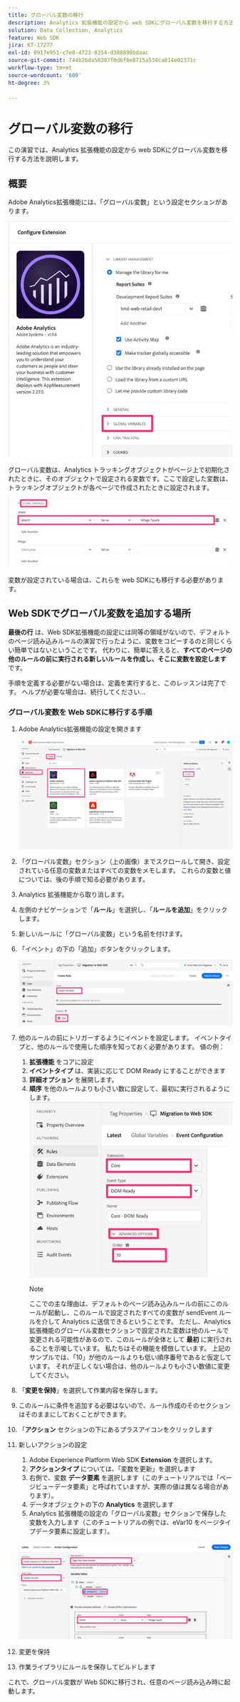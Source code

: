 ```yaml
---
title: グローバル変数の移行
description: Analytics 拡張機能の設定から web SDKにグローバル変数を移行する方法を説明します
solution: Data Collection, Analytics
feature: Web SDK
jira: KT-17277
exl-id: 0917e951-c7e0-4723-8354-d308890bdaac
source-git-commit: 744b26da58307f0d6f6e8715a534ca814e02371c
workflow-type: tm+mt
source-wordcount: '609'
ht-degree: 3%

---
```


# グローバル変数の移行

この演習では、Analytics 拡張機能の設定から web SDKにグローバル変数を移行する方法を説明します。

## 概要

Adobe Analytics拡張機能には、「グローバル変数」という設定セクションがあります。

![ グローバル変数ラベル ](assets/analytics-global-variables-label.jpg)

グローバル変数は、Analytics トラッキングオブジェクトがページ上で初期化されたときに、そのオブジェクトで設定される変数です。ここで設定した変数は、トラッキングオブジェクトが各ページで作成されたときに設定されます。

![ グローバル変数セット ](assets/analytics-set-global-variables.jpg)

変数が設定されている場合は、これらを web SDKにも移行する必要があります。

## Web SDKでグローバル変数を追加する場所

**最後の行** は、Web SDK拡張機能の設定には同等の領域がないので、デフォルトのページ読み込みルールの演習で行ったように、変数をコピーするのと同じくらい簡単ではないということです。
代わりに、簡単に答えると、**すべてのページの他のルールの前に実行される新しいルールを作成し、そこに変数を設定します** です。

手順を定義する必要がない場合は、定義を実行すると、このレッスンは完了です。 ヘルプが必要な場合は、続行してください…

### グローバル変数を Web SDKに移行する手順

1. Adobe Analytics拡張機能の設定を開きます

   ![AA 拡張機能の設定 ](assets/configure-analytics-extension.jpg)

1. 「グローバル変数」セクション（上の画像）までスクロールして開き、設定されている任意の変数またはすべての変数をメモします。 これらの変数と値については、後の手順で知る必要があります。
1. Analytics 拡張機能から取り消します。
1. 左側のナビゲーションで「**ルール**」を選択し、「**ルールを追加**」をクリックします。
1. 新しいルールに「グローバル変数」という名前を付けます。
1. 「イベント」の下の「追加」ボタンをクリックします。

   ![ グローバル変数ルール 1](assets/global-variable-rule-1.jpg)

1. 他のルールの前にトリガーするようにイベントを設定します。 イベントタイプと、他のルールで使用した順序を知っておく必要があります。 値の例：
   1. **拡張機能** をコアに設定
   1. **イベントタイプ** は、実装に応じて DOM Ready にすることができます
   1. **詳細オプション** を展開します。
   1. **順序** を他のルールよりも小さい数に設定して、最初に実行されるようにします。
      ![ グローバル変数イベントの設定 ](assets/configure-global-variable-event.jpg)
      >[!NOTE]
      >
      >ここでの主な理由は、デフォルトのページ読み込みルールの前にこのルールが起動し、このルールで設定されたすべての変数が sendEvent ルールを介して Analytics に送信できるということです。 ただし、Analytics 拡張機能のグローバル変数セクションで設定された変数は他のルールで変更される可能性があるので、このルールが全体として **最初** に実行されることを示唆しています。 私たちはその機能を模倣しています。 上記のサンプルでは、「10」が他のルールよりも低い順序番号であると仮定しています。 それが正しくない場合は、他のルールよりも小さい数値に変更してください。
1. 「**変更を保持**」を選択して作業内容を保存します。
1. このルールに条件を追加する必要はないので、ルール作成のそのセクションはそのままにしておくことができます。
1. 「**アクション** セクションの下にあるプラスアイコンをクリックします
1. 新しいアクションの設定
   1. Adobe Experience Platform Web SDK **Extension** を選択します。
   1. **アクションタイプ** については、「変数を更新」を選択します
   1. 右側で、変数 **データ要素** を選択します（このチュートリアルでは「ページビューデータ要素」と呼ばれていますが、実際の値は異なる場合があります）。
   1. データオブジェクトの下の **Analytics** を選択します
   1. Analytics 拡張機能の設定の「グローバル変数」セクションで保存した変数を入力します（このチュートリアルの例では、eVar10 をページタイプデータ要素に設定します）。

   ![websdk-global-variables-action](assets/websdk-global-variables-action.jpg)

1. 変更を保持
1. 作業ライブラリにルールを保存してビルドします

これで、グローバル変数が Web SDKに移行され、任意のページ読み込み時に起動します。
